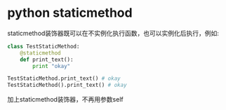 
# python staticmethod

staticmethod装饰器既可以在不实例化执行函数，也可以实例化后执行，例如:
```python
class TestStaticMethod:
    @staticmethod
    def print_text():
        print "okay"

TestStaticMethod.print_text() # okay
TestStaticMethod().print_text() # okay
```
加上staticmethod装饰器，不再用参数self

